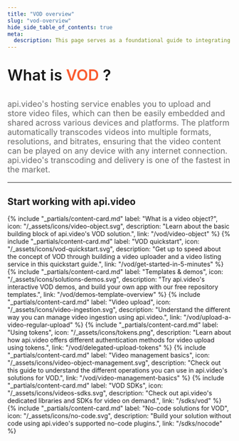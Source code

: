 ```yaml
---
title: "VOD overview"
slug: "vod-overview"
hide_side_table_of_contents: true
meta:
  description: This page serves as a foundational guide to integrating api.video's solutions for video on demand (VOD).
---
```


<p style="font-size: 34px; font-weight: 600; text-align: left;">
  <span style="font-size: 34px; font-weight: 600; text-align: left; ">
    What is </span>
  <span style="font-size: 34px; font-weight: 600; text-align: left; color: #fa5b30; text-decoration: none;">
    VOD</span>
  <span style="font-size: 34px; font-weight: 600; text-align: left; ">?</span>
</p>
</p>

<p style="opacity: 0.8; font-size: 18px; text-align: left;">
  <span style="opacity: 0.8; font-size: 18px; text-align: left;"
    >api.video's hosting service enables you to upload and store video files, which can then be easily embedded and shared across various devices and platforms. The platform automatically transcodes videos into multiple formats, resolutions, and bitrates, ensuring that the video content can be played on any device with any internet connection.
api.video's transcoding and delivery is one of the fastest in the market.</span
  >
  <br />
</p>

<div class="section-header"> 

<hr/>

## Start working with api.video

</div>

<div class="content-cards">
{% include "_partials/content-card.md" label: "What is a video object?", icon: "/_assets/icons/video-object.svg", description: "Learn about the basic building block of api.video's VOD solution.", link: "/vod/video-object" %}
{% include "_partials/content-card.md" label: "VOD quickstart", icon: "/_assets/icons/vod-quickstart.svg", description: "Get up to speed about the concept of VOD through building a video uploader and a video listing service in this quickstart guide.", link: "/vod/get-started-in-5-minutes" %}
{% include "_partials/content-card.md" label: "Templates & demos", icon: "/_assets/icons/solutions-demos.svg", description: "Try api.video's interactive VOD demos, and build your own app with our free repository templates.", link: "/vod/demos-template-overview" %}
{% include "_partials/content-card.md" label: "Video upload", icon: "/_assets/icons/video-ingestion.svg", description: "Understand the different way you can manage video ingestion using api.video.", link: "/vod/upload-a-video-regular-upload" %}
{% include "_partials/content-card.md" label: "Using tokens", icon: "/_assets/icons/tokens.png", description: "Learn about how api.video offers different authentication methods for video upload using tokens.", link: "/vod/delegated-upload-tokens" %}
{% include "_partials/content-card.md" label: "Video management basics", icon: "/_assets/icons/video-object-management.svg", description: "Check out this guide to understand the different operations you can use in api.video's solutions for VOD.", link: "/vod/video-management-basics" %}
{% include "_partials/content-card.md" label: "VOD SDKs", icon: "/_assets/icons/videos-sdks.svg", description: "Check out api.video's dedicated libraries and SDKs for video on demand.", link: "/sdks/vod" %}
{% include "_partials/content-card.md" label: "No-code solutions for VOD", icon: "/_assets/icons/no-code.svg", description: "Build your solution without code using api.video's supported no-code plugins.", link: "/sdks/nocode" %}
</div>